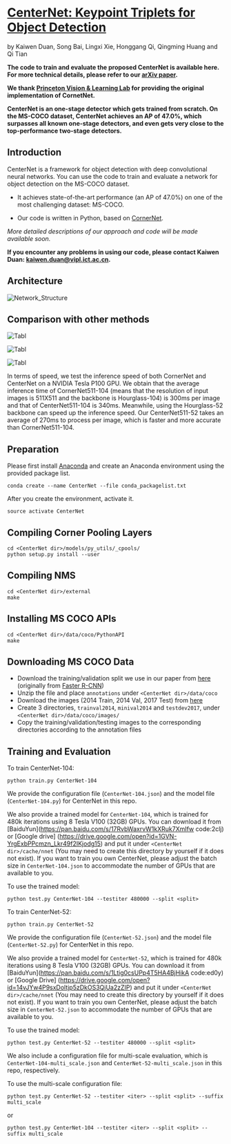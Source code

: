 # [CenterNet: Keypoint Triplets for Object Detection](https://arxiv.org/abs/1904.08189)
by Kaiwen Duan, Song Bai, Lingxi Xie, Honggang Qi, Qingming Huang and Qi Tian

**The code to train and evaluate the proposed CenterNet is available here. For more technical details, please refer to our [arXiv paper](https://arxiv.org/abs/1904.08189).**

**We thank [Princeton Vision & Learning Lab](https://github.com/princeton-vl) for providing the original implementation of CornetNet.**

**CenterNet is an one-stage detector which gets trained from scratch. On the MS-COCO dataset, CenterNet achieves an AP of 47.0%, which surpasses all known one-stage detectors, and even gets very close to the top-performance two-stage detectors.**

## Introduction

CenterNet is a framework for object detection with deep convolutional neural networks. You can use the code to train and evaluate a network for object detection on the MS-COCO dataset.

* It achieves state-of-the-art performance (an AP of 47.0%) on one of the most challenging dataset: MS-COCO.

* Our code is written in Python, based on [CornerNet](https://github.com/princeton-vl/CornerNet).

*More detailed descriptions of our approach and code will be made available soon.*

**If you encounter any problems in using our code, please contact Kaiwen Duan: kaiwen.duan@vipl.ict.ac.cn.**

## Architecture

![Network_Structure](https://github.com/Duankaiwen/CenterNet/blob/master/Network_Structure.jpg)

## Comparison with other methods

![Tabl](https://github.com/Duankaiwen/CenterNet/blob/master/Table1.png)

![Tabl](https://github.com/Duankaiwen/CenterNet/blob/master/Table2.png)

![Tabl](https://github.com/Duankaiwen/CenterNet/blob/master/Table3.png)

  In terms of speed, we test the inference speed of both CornerNet and CenterNet on a NVIDIA Tesla P100 GPU. We obtain that the average inference time of CornerNet511-104 (means that the resolution of input images is 511X511 and the backbone is Hourglass-104) is 300ms per image and that of CenterNet511-104 is 340ms. Meanwhile, using the Hourglass-52 backbone can speed up the inference speed. Our CenterNet511-52 takes an average of 270ms to process per image, which is faster and more accurate than CornerNet511-104.

## Preparation
Please first install [Anaconda](https://anaconda.org) and create an Anaconda environment using the provided package list.
```
conda create --name CenterNet --file conda_packagelist.txt
```

After you create the environment, activate it.
```
source activate CenterNet
```

## Compiling Corner Pooling Layers
```
cd <CenterNet dir>/models/py_utils/_cpools/
python setup.py install --user
```

## Compiling NMS
```
cd <CenterNet dir>/external
make
```

## Installing MS COCO APIs
```
cd <CenterNet dir>/data/coco/PythonAPI
make
```

## Downloading MS COCO Data
- Download the training/validation split we use in our paper from [here](https://drive.google.com/file/d/1dop4188xo5lXDkGtOZUzy2SHOD_COXz4/view?usp=sharing) (originally from [Faster R-CNN](https://github.com/rbgirshick/py-faster-rcnn/tree/master/data))
- Unzip the file and place `annotations` under `<CenterNet dir>/data/coco`
- Download the images (2014 Train, 2014 Val, 2017 Test) from [here](http://cocodataset.org/#download)
- Create 3 directories, `trainval2014`, `minival2014` and `testdev2017`, under `<CenterNet dir>/data/coco/images/`
- Copy the training/validation/testing images to the corresponding directories according to the annotation files

## Training and Evaluation

To train CenterNet-104:
```
python train.py CenterNet-104
```
We provide the configuration file (`CenterNet-104.json`) and the model file (`CenterNet-104.py`) for CenterNet in this repo. 

We also provide a trained model for `CenterNet-104`, which is trained for 480k iterations using 8 Tesla V100 (32GB) GPUs. You can download it from [BaiduYun](https://pan.baidu.com/s/17RvbWaxrvW1kXRuk7XmIfw  code:2clj) or [Google drive] (https://drive.google.com/open?id=1GVN-YrgExbPPcmzn_Lkr49f2IKjodg15) and put it under `<CenterNet dir>/cache/nnet` (You may need to create this directory by yourself if it does not exist). If you want to train you own CenterNet, please adjust the batch size in `CenterNet-104.json` to accommodate the number of GPUs that are available to you.

To use the trained model:
```
python test.py CenterNet-104 --testiter 480000 --split <split>
```

To train CenterNet-52:
```
python train.py CenterNet-52
```
We provide the configuration file (`CenterNet-52.json`) and the model file (`CenterNet-52.py`) for CenterNet in this repo. 

We also provide a trained model for `CenterNet-52`, which is trained for 480k iterations using 8 Tesla V100 (32GB) GPUs. You can download it from [BaiduYun](https://pan.baidu.com/s/1Ltig0csUPp4T5HA4BjHikA  code:ed0y) or [Google Drive] (https://drive.google.com/open?id=14vJYw4P9sxDoltjp5zDkOS3QjUa2zZIP) and put it under `<CenterNet dir>/cache/nnet` (You may need to create this directory by yourself if it does not exist). If you want to train you own CenterNet, please adjust the batch size in `CenterNet-52.json` to accommodate the number of GPUs that are available to you.

To use the trained model:
```
python test.py CenterNet-52 --testiter 480000 --split <split>
```

We also include a configuration file for multi-scale evaluation, which is `CenterNet-104-multi_scale.json` and `CenterNet-52-multi_scale.json` in this repo, respectively. 

To use the multi-scale configuration file:
```
python test.py CenterNet-52 --testiter <iter> --split <split> --suffix multi_scale
```
or
```
python test.py CenterNet-104 --testiter <iter> --split <split> --suffix multi_scale
```

